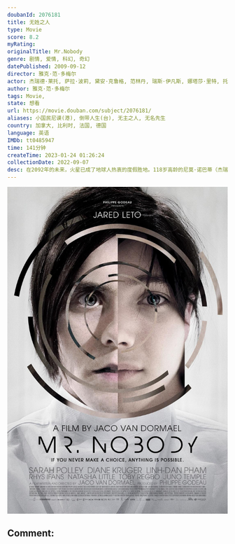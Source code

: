```yaml
---
doubanId: 2076181
title: 无姓之人
type: Movie
score: 8.2
myRating: 
originalTitle: Mr.Nobody
genre: 剧情, 爱情, 科幻, 奇幻
datePublished: 2009-09-12
director: 雅克·范·多梅尔
actor: 杰瑞德·莱托, 萨拉·波莉, 黛安·克鲁格, 范林丹, 瑞斯·伊凡斯, 娜塔莎·里特, 托比·瑞格波, 朱诺·坦普尔, 克莱尔·斯通, 阿兰·柯德勒, 丹尼尔·梅斯, 迈克尔·莱利, 帕斯卡·杜奎奈, 托马斯·伯恩, undefined, 哈罗德·曼宁, undefined, 扬·哈梅内克, 林赛·布罗德, 奥黛丽·贾科米尼, undefined, 洛朗特·卡普洛托, 西尔维·奥利维, 玛丽
author: 雅克·范·多梅尔
tags: Movie, 
state: 想看
url: https://movie.douban.com/subject/2076181/
aliases: 小国民尼谟(港), 倒带人生(台), 无主之人, 无名先生
country: 加拿大, 比利时, 法国, 德国
language: 英语
IMDb: tt0485947
time: 141分钟
createTime: 2023-01-24 01:26:24
collectionDate: 2022-09-07
desc: 在2092年的未来，火星已成了地球人热衷的度假胜地。118岁高龄的尼莫·诺巴蒂（杰瑞德·莱托JaredLeto饰）是最后一位仍会死亡的自然人。记忆混乱的他在一次次的催眠及采访之中不断回忆自己的童...
---
```


![image](assets/p2133687605.jpg)

Comment: 
---

